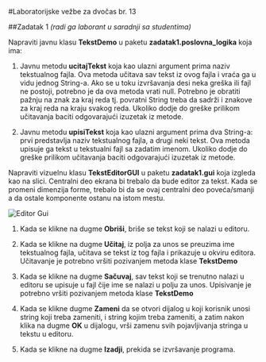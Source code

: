 #Laboratorijske vežbe za dvočas br. 13

##Zadatak 1
*(radi ga laborant u saradnji sa studentima)*

Napraviti javnu klasu **TekstDemo** u paketu **zadatak1.poslovna_logika** koja ima:

1. Javnu metodu **ucitajTekst** koja kao ulazni argument prima naziv tekstualnog fajla. Ova metoda učitava
sav tekst iz ovog fajla i vraća ga u vidu jednog String-a. Ako se u toku izvršavanja desi neka
greška ili fajl ne postoji, potrebno je da ova metoda vrati null. Potrebno je obratiti pažnju na
znak za kraj reda tj. povratni String treba da sadrži i znakove za kraj reda na kraju svakog
reda. Ukoliko dodje do greške prilikom učitavanja baciti odgovarajući izuzetak iz metode.

2. Javnu metodu **upisiTekst** koja kao ulazni argument prima dva String-a: prvi predstavlja naziv
tekstualnog fajla, a drugi neki tekst. Ova metoda upisuje ga tekst u tekstualni fajl sa zadatim
imenom. Ukoliko dodje do greške prilikom učitavanja baciti odgovarajući izuzetak iz metode.

Napraviti vizuelnu klasu **TekstEditorGUI** u paketu **zadatak1.gui** koja izgleda kao na
slici. Centralni deo ekrana bi trebalo da bude editor za tekst. Kada se promeni dimenzija forme,
trebalo bi da se ovaj centralni deo poveća/smanji a da ostale komponente ostanu na istom mestu.

![Editor Gui](editor-gui.png)

1. Kada se klikne na dugme **Obriši**, briše se tekst koji se nalazi u editoru. 

2. Kada se klikne na dugme **Učitaj**, iz polja za unos se preuzima ime tekstualnog fajla, učitava se tekst iz tog fajla i prikazuje u okviru editora. Učitavanje je potrebno vršiti pozivanjem metoda klase **TekstDemo**

3. Kada se klikne na dugme **Sačuvaj**, sav tekst koji se trenutno nalazi u editoru se upisuje u fajl čije ime se nalazi u polju za unos. Upisivanje je potrebno vršiti pozivanjem metoda klase **TekstDemo** 

4. Kada se klikne dugme **Zameni** da se otvori dijalog u koji korisnik unosi string koji treba zameniti, i string kojim treba zameniti, a zatim nakon klika na dugme **OK** u dijalogu, vrši zamenu svih pojavljivanja stringa u tekstu u editoru.

5. Kada se klikne na dugme **Izadji**, prekida se izvršavanje programa.
